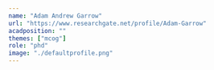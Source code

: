 ```yaml
---
name: "Adam Andrew Garrow"
url: "https://www.researchgate.net/profile/Adam-Garrow"
acadposition: ""
themes: ["mcog"]
role: "phd"
image: "./defaultprofile.png"
---
```

